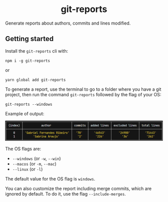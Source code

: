 <div align="center">
  <h1>git-reports</h1>
</div>

Generate reports about authors, commits and lines modified.

## Getting started

Install the `git-reports` cli with:

```
npm i -g git-reports
```

or

```
yarn global add git-reports
```

To generate a report, use the terminal to go to a folder where you have a git project, then run the command `git-reports` followed by the flag of your OS:

```
git-reports --windows
```

Example of output:

![output_example](assets/report-example.png)

The OS flags are:

- `--windows` (or `-w`, `--win`)
- `--macos` (or `-m`, `--mac`)
- `--linux` (or `-l`)

The default value for the OS flag is `windows`.

You can also customize the report including merge commits, which are ignored by default. To do it, use the flag `--include-merges`.
